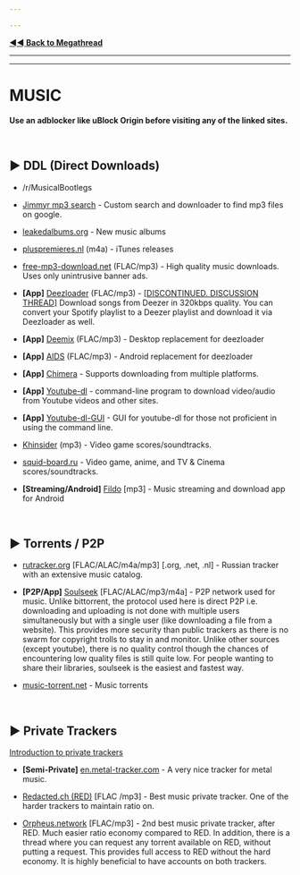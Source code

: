 ---
---
[**◄◄ Back to Megathread**](https://www.reddit.com/r/Piracy/wiki/megathread)

---
---

# MUSIC

**Use an adblocker like uBlock Origin before visiting any of the linked sites.**

&nbsp;




## ► DDL (Direct Downloads)

* /r/MusicalBootlegs

* [Jimmyr mp3 search](http://www.jimmyr.com/mp3_search.php) - Custom search and downloader to find mp3 files on google.

* [leakedalbums.org](https://leakedalbums.org/) - New music albums

* [pluspremieres.nl](https://www.pluspremieres.nl/) (m4a) - iTunes releases

* [free-mp3-download.net](https://free-mp3-download.net/) (FLAC/mp3) - High quality music downloads. Uses only unintrusive banner ads.

* **[App]** [Deezloader](/r/deezloadersisback) (FLAC/mp3) -  [\[DISCONTINUED. DISCUSSION THREAD\]](https://www.reddit.com/r/Piracy/comments/fweoa7/deezloader_will_soon_not_be_able_to_download/) Download songs from Deezer in 320kbps quality. You can convert your Spotify playlist to a Deezer playlist and download it via Deezloader as well.

* **[App]** [Deemix](/r/deemix) (FLAC/mp3) -  Desktop replacement for deezloader

* **[App]** [AIDS](/r/deemix) (FLAC/mp3) -  Android replacement for deezloader

* **[App]** [Chimera](https://notabug.org/Aesir/chimera) - Supports downloading from multiple platforms.

* **[App]** [Youtube-dl](https://github.com/rg3/youtube-dl) - command-line program to download video/audio from Youtube videos and other sites. 
 * **[App]** [Youtube-dl-GUI](https://github.com/MrS0m30n3/youtube-dl-gui) - GUI for youtube-dl for those not proficient in using the command line.

* [Khinsider](https://downloads.khinsider.com/) (mp3) - Video game scores/soundtracks.

* [squid-board.ru](https://www.squid-board.ru/) - Video game, anime, and TV & Cinema scores/soundtracks.

* **[Streaming/Android]** [Fildo](https://fildo.net/android/en/) [mp3] - Music streaming and download app for Android

&nbsp;






## ► Torrents / P2P


* [rutracker.org](http://rutracker.org/forum/index.php) [FLAC/ALAC/m4a/mp3] [.org, .net, .nl] - Russian tracker with an extensive music catalog.

* **[P2P/App]** [Soulseek](http://www.slsknet.org/news/node/1) [FLAC/ALAC/mp3/m4a] - P2P network used for music. Unlike bittorrent, the protocol used here is direct P2P i.e. downloading and uploading is not done with multiple users simultaneously but with a single user (like downloading a file from a website). This provides more security than public trackers as there is no swarm for copyright trolls to stay in and monitor. Unlike other sources (except youtube), there is no quality control though the chances of encountering low quality files is still quite low. For people wanting to share their libraries, soulseek is the easiest and fastest way.

* [music-torrent.net](http://music-torrent.net/) - Music torrents

&nbsp;






## ► Private Trackers

[Introduction to private trackers](https://www.reddit.com/r/Piracy/wiki/guides/private_trackers)

* **[Semi-Private]** [en.metal-tracker.com](https://en.metal-tracker.com/) - A very nice tracker for metal music.

* [Redacted.ch (RED)](https://redacted.ch/) [FLAC /mp3] - Best music private tracker. One of the harder trackers to maintain ratio on. 

* [Orpheus.network](https://orpheus.network/) [FLAC/mp3] - 2nd best music private tracker, after RED. Much easier ratio economy compared to RED. In addition, there is a thread where you can request any torrent available on RED, without putting a request. This provides full access to RED without the hard economy. It is highly beneficial to have accounts on both trackers.

&nbsp;
